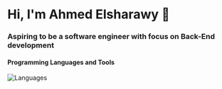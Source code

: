 # Hi, I'm Ahmed Elsharawy 👋

### Aspiring to be a software engineer with focus on Back-End development

#### Programming Languages and Tools

![Languages](https://skillicons.dev/icons?i=c,cpp,js,ts,go,express,linux,postgres)

<!--
**AhmedElsh3rawy/AhmedElsh3rawy** is a ✨ _special_ ✨ repository because its `README.md` (this file) appears on your GitHub profile.

Here are some ideas to get you started:

- 🔭 I’m currently working on ...
- 🌱 I’m currently learning ...
- 👯 I’m looking to collaborate on ...
- 🤔 I’m looking for help with ...
- 💬 Ask me about ...
- 📫 How to reach me: ...
- 😄 Pronouns: ...
- ⚡ Fun fact: ...
-->
